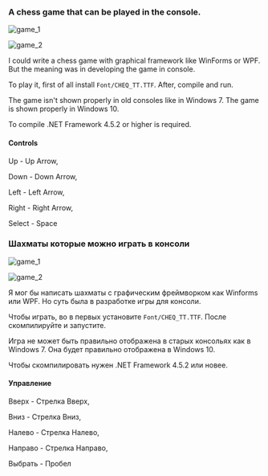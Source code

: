 ### A chess game that can be played in the console.

![game_1](Screenshots/game_1.jpg)


![game_2](Screenshots/game_2.jpg)

I could write a chess game with graphical framework like WinForms or WPF. But the meaning was in developing the game in console.

To play it, first of all install `Font/CHEQ_TT.TTF`. After, compile and run.


The game isn't shown properly in old consoles like in Windows 7. The game is shown properly in Windows 10.

To compile .NET Framework 4.5.2 or higher is required.

#### Controls

Up - Up Arrow, 

Down - Down Arrow, 

Left - Left Arrow,

Right - Right Arrow,

Select - Space


### Шахматы которые можно играть в консоли

![game_1](Screenshots/game_1.jpg)


![game_2](Screenshots/game_2.jpg)

Я мог бы написать шахматы с графическим фреймворком как Winforms или WPF. Но суть была в разработке игры для консоли.

Чтобы играть, во в первых установите `Font/CHEQ_TT.TTF`. После скомпилируйте и запустите.

Игра не может быть правильно отображена в старых консольях как в Windows 7. Она будет правильно отображена в Windows 10.

Чтобы скомпилировать нужен .NET Framework 4.5.2 или новее.

#### Управление

Вверх - Стрелка Вверх,

Вниз - Стрелка Вниз,

Налево - Стрелка Налево,

Направо - Стрелка Направо,

Выбрать - Пробел
